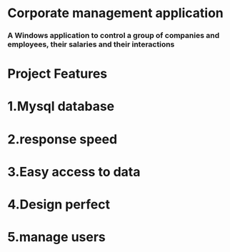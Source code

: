 # Corporate management application 
### A Windows application to control a group of companies and employees, their salaries and their interactions
# Project Features
# 1.Mysql database
# 2.response speed
# 3.Easy access to data
# 4.Design perfect
# 5.manage users
